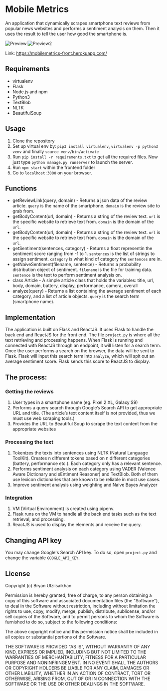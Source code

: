 # Mobile Metrics
An application that dynamically scrapes smartphone text reviews from popular news websites and performs a sentiment analysis on them. Then it uses the result to tell the user how good the smartphone is. 

![Preview](https://pli.io/qCY8O.gif)
![Preview2](https://pli.io/qCfYn.gif)

Link: https://mobilemetrics-front.herokuapp.com/

## Requirements
- virtualenv
- Flask
- Node.js and npm
- Python3
- TextBlob
- NLTK 
- BeautifulSoup

## Usage
1. Clone the repository
2. Set up virtual env by: `pip3 install virtualenv`, `virtualenv -p python3 venv` and finally `source venv/bin/activate`
3. Run `pip install -r requirements.txt` to get all the required files. Now just type `python manage.py runserver` to launch the server.
4. Run `npm start` within the frontend folder 
5. Go to `localhost:3000` on your browser.

## Functions
* getReviewLink(query, domain) - Returns a json data of the review article. `query` is the name of the smartphone. `domain` is the review site to grab from.
* getBodyContent(url, domain) - Returns a string of the review text. `url` is the specific website to retrieve text from. `domain` is the domain of the `url`.
* getBodyContent(url, domain) - Returns a string of the review text. `url` is the specific website to retrieve text from. `domain` is the domain of the `url`.
* getSentiment(sentences, category) - Returns a float representin the sentiment score ranging from -1 to 1. `sentences` is the list of strings to assign sentiment. `category` is what kind of category the `sentences` are in.
* getNaiveSentiment(filename, sentence) - Returns a probability distribution object of sentiment. `filename` is the file for training data. `sentence` is the text to perform sentiment analysis on.
* class Article - A simple article class that holds the variables: title, url, body, domain, battery, display, performance, camera, overall
* analyze(query) - Returns a list containing the average sentiment of each category, and a list of article objects. `query` is the search term (smartphone name).

## Implementation
The application is built on Flask and ReactJS. It uses Flask to handle the back end and ReactJS for the front end. The file `project.py` is where all the text retrieving and processing happens. When Flask is running and connected with ReactJS through an endpoint, it will listen for a search term. Once the user performs a search on the browser, the data will be sent to Flask. Flask will input this search term into `analyze`, which will spit out an average sentiment score. Flask sends this score to ReactJS to display.

## The process:
### Getting the reviews
1) User types in a smartphone name (eg. Pixel 2 XL, Galaxy S9)
2) Performs a query search through Google’s Search API to get appropriate URL and title. (The article’s text content itself is not provided, thus we must use web scraping tools.)
3) Provides the URL to Beautiful Soup to scrape the text content from the appropriate websites 
### Processing the text
1) Tokenizes the texts into sentences using  NLTK (Natural Language ToolKit). Creates n different tokens based on n different categories (battery, performance etc.). Each category only has a relevant sentence.
2) Performs sentiment analysis on each category using VADER (Valence Aware Dictionary and sEntiment Reasoner) and TextBlob. Both of them use lexicon dictionaries that are known to be reliable in most use cases. 
3) Improve sentiment analysis using weighting and Naive Bayes Analyzer
### Integration
1) VM (Virtual Environment) is created using pipenv.
2) Flask runs on the VM to handle all the back end tasks such as the text retrieval, and processing. 
3) ReactJS is used to display the elements and receive the query. 


## Changing API key
You may change Google's Search API key. To do so, open `project.py` and change the variable `GOOGLE_API_KEY`.

## License
Copyright (c) Bryan Ulziisaikhan

Permission is hereby granted, free of charge, to any person obtaining a copy
of this software and associated documentation files (the "Software"), to deal
in the Software without restriction, including without limitation the rights
to use, copy, modify, merge, publish, distribute, sublicense, and/or sell
copies of the Software, and to permit persons to whom the Software is
furnished to do so, subject to the following conditions:

The above copyright notice and this permission notice shall be included in all
copies or substantial portions of the Software.

THE SOFTWARE IS PROVIDED "AS IS", WITHOUT WARRANTY OF ANY KIND, EXPRESS OR
IMPLIED, INCLUDING BUT NOT LIMITED TO THE WARRANTIES OF MERCHANTABILITY,
FITNESS FOR A PARTICULAR PURPOSE AND NONINFRINGEMENT. IN NO EVENT SHALL THE
AUTHORS OR COPYRIGHT HOLDERS BE LIABLE FOR ANY CLAIM, DAMAGES OR OTHER
LIABILITY, WHETHER IN AN ACTION OF CONTRACT, TORT OR OTHERWISE, ARISING FROM,
OUT OF OR IN CONNECTION WITH THE SOFTWARE OR THE USE OR OTHER DEALINGS IN THE
SOFTWARE.
